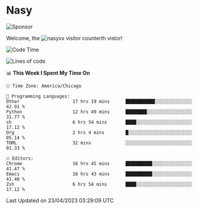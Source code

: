 # Nasy

<!--
<p align="center">
<img height="200" src="https://github-readme-stats.vercel.app/api?username=nasyxx&count_private=true&show_icons=true&theme=dracula&include_all_commits=true"/>
<img height="200" src="https://github-readme-stats.vercel.app/api/top-langs/?username=nasyxx&theme=dracula&hide=html,jupyter+notebook&count_private=true&show_icons=true"/>
</p>

  
----------------
-->

![Sponsor](https://img.shields.io/static/v1.svg?label=Sponsor&message=%E2%9D%A4&logo=GitHub&style=flat&color=pink)
 
Welcome, the ![nasyxx visitor counter](https://count.getloli.com/get/@nasyxx?theme=rule34)th vistor!
 
<!--START_SECTION:waka-->
![Code Time](http://img.shields.io/badge/Code%20Time-3%2C437%20hrs%2021%20mins-blue)

![Lines of code](https://img.shields.io/badge/From%20Hello%20World%20I%27ve%20Written-6.2%20million%20lines%20of%20code-blue)

📊 **This Week I Spent My Time On** 

```text
🕑︎ Time Zone: America/Chicago

💬 Programming Languages: 
Other                    17 hrs 19 mins      ███████████░░░░░░░░░░░░░░   42.91 % 
Python                   12 hrs 49 mins      ████████░░░░░░░░░░░░░░░░░   31.77 % 
sh                       6 hrs 54 mins       ████░░░░░░░░░░░░░░░░░░░░░   17.12 % 
Org                      2 hrs 4 mins        █░░░░░░░░░░░░░░░░░░░░░░░░   05.14 % 
TOML                     32 mins             ░░░░░░░░░░░░░░░░░░░░░░░░░   01.33 % 

🔥 Editors: 
Chrome                   16 hrs 45 mins      ██████████░░░░░░░░░░░░░░░   41.47 % 
Emacs                    16 hrs 43 mins      ██████████░░░░░░░░░░░░░░░   41.40 % 
Zsh                      6 hrs 54 mins       ████░░░░░░░░░░░░░░░░░░░░░   17.12 % 
```


 Last Updated on 23/04/2023 03:29:09 UTC
<!--END_SECTION:waka-->

<!-- ![visitors](https://visitor-badge.laobi.icu/badge?page_id=nasyxx.nasyxx) -->
